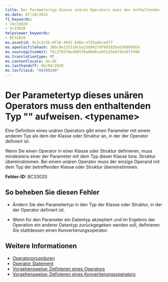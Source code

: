 ```yaml
---
title: Der Parametertyp dieses unären Operators muss den enthaltenden Typ "" aufweisen. <typename>
ms.date: 07/20/2015
f1_keywords:
- vbc33020
- bc33020
helpviewer_keywords:
- BC33020
ms.assetid: 9c2c2c5b-6f18-49d2-bd6e-e735a6bced77
ms.openlocfilehash: 38bc9e135510cba33d0427df89383ba55696b959
ms.sourcegitcommit: f8c270376ed905f6a8896ce0fe25b4f4b38ff498
ms.translationtype: MT
ms.contentlocale: de-DE
ms.lasthandoff: 06/04/2020
ms.locfileid: "84399240"
---
```

# <a name="parameter-type-of-this-unary-operator-must-be-the-containing-type-typename"></a>Der Parametertyp dieses unären Operators muss den enthaltenden Typ "" aufweisen. \<typename>
Eine Definition eines unären Operators gibt einen Parameter mit einem anderen Typ als dem der Klasse oder Struktur an, in der der Operator definiert ist.  
  
 Wenn Sie einen Operator in einer Klasse oder Struktur definieren, muss mindestens einer der Parameter mit dem Typ dieser Klasse bzw. Struktur übereinstimmen. Bei einem unären Operator muss der einzige Operand mit dem Typ der betreffenden Klasse oder Struktur übereinstimmen.  
  
 **Fehler-ID:** BC33020  
  
## <a name="to-correct-this-error"></a>So beheben Sie diesen Fehler  
  
- Ändern Sie den Parametertyp in den Typ der Klasse oder Struktur, in der der Operator definiert ist.  
  
- Wenn für den Parameter ein Datentyp akzeptiert und im Ergebnis der Operation ein anderer Datentyp zurückgegeben werden soll, definieren Sie stattdessen einen Konvertierungsoperator.  
  
## <a name="see-also"></a>Weitere Informationen

- [Operatorprozeduren](../programming-guide/language-features/procedures/operator-procedures.md)
- [Operator Statement](../language-reference/statements/operator-statement.md)
- [Vorgehensweise: Definieren eines Operators](../programming-guide/language-features/procedures/how-to-define-an-operator.md)
- [Vorgehensweise: Definieren eines Konvertierungsoperators](../programming-guide/language-features/procedures/how-to-define-a-conversion-operator.md)
